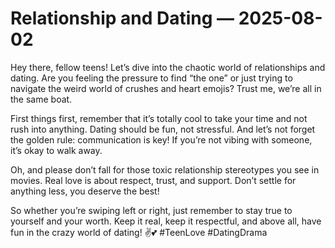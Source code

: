 # Relationship and Dating — 2025-08-02

Hey there, fellow teens! Let’s dive into the chaotic world of relationships and dating. Are you feeling the pressure to find “the one” or just trying to navigate the weird world of crushes and heart emojis? Trust me, we’re all in the same boat.

First things first, remember that it’s totally cool to take your time and not rush into anything. Dating should be fun, not stressful. And let’s not forget the golden rule: communication is key! If you’re not vibing with someone, it’s okay to walk away.

Oh, and please don’t fall for those toxic relationship stereotypes you see in movies. Real love is about respect, trust, and support. Don’t settle for anything less, you deserve the best!

So whether you’re swiping left or right, just remember to stay true to yourself and your worth. Keep it real, keep it respectful, and above all, have fun in the crazy world of dating! ✌️💕 #TeenLove #DatingDrama